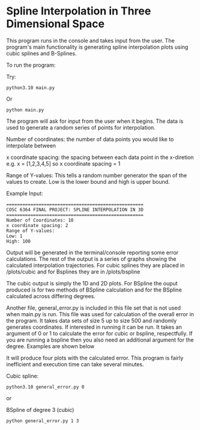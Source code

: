 # Spline Interpolation in Three Dimensional Space

This program runs in the console and takes input from the user. The program's main functionality is generating spline interpolation plots using cubic splines and B-Splines.

To run the program:

Try:
```
python3.10 main.py
```

Or
```
python main.py
```

The program will ask for input from the user when it begins. The data is used to generate a random series of points for interpolation.

Number of coordinates: the number of data points you would like to interpolate between

x coordinate spacing: the spacing between each data point in the x-diretion e.g. x = [1,2,3,4,5] so x coordinate spacing = 1

Range of Y-values: This tells a random number generator the span of the values to create. Low is the lower bound and high is upper bound.

Example Input:
```
===================================================
COSC 6364 FINAL PROJECT: SPLINE INTERPOLATION IN 3D
===================================================
Number of Coordinates: 10
x coordinate spacing: 2
Range of Y-values:
Low: 1
High: 100
```
Output will be generated in the terminal/console reporting some error calculations. The rest of the output is a series of graphs showing the calculated interpolation trajectories. For cubic splines they are placed in /plots/cubic and for Bsplines they are in /plots/bspline

The cubic output is simply the 1D and 2D plots. For BSpline the ouput produced is for two methods of BSpline calculation and for the BSpline calculated across differing degrees.

Another file, general_error.py is included in this file set that is not used when main.py is run. This file was used for calculation of the overall error in the program. It takes data sets of size 5 up to size 500 and randomly generates coordinates. If interested in running it can be run. It takes an argument of 0 or 1 to calculate the error for cubic or bspline, respectfully. If you are running a bspline then you also need an additional argument for the degree. Examples are shown below

It will produce four plots with the calculated error. This program is fairly inefficient and execution time can take several minutes.

Cubic spline:
```
python3.10 general_error.py 0
```
or

BSpline of degree 3 (cubic)
```
python general_error.py 1 3
```
